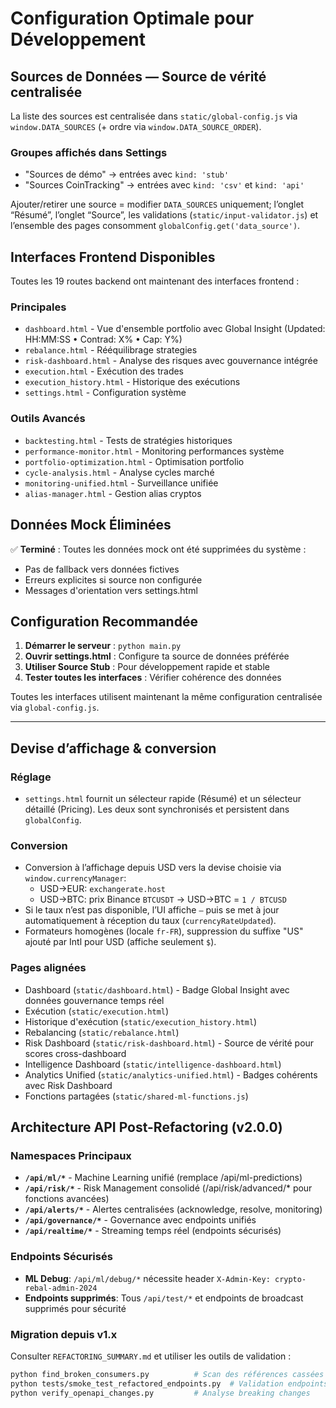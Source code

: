 # Configuration Optimale pour Développement

## Sources de Données — Source de vérité centralisée

La liste des sources est centralisée dans `static/global-config.js` via `window.DATA_SOURCES` (+ ordre via `window.DATA_SOURCE_ORDER`).

### Groupes affichés dans Settings
- "Sources de démo" → entrées avec `kind: 'stub'`
- "Sources CoinTracking" → entrées avec `kind: 'csv'` et `kind: 'api'`

Ajouter/retirer une source = modifier `DATA_SOURCES` uniquement; l’onglet “Résumé”, l’onglet “Source”, les validations (`static/input-validator.js`) et l’ensemble des pages consomment `globalConfig.get('data_source')`.

## Interfaces Frontend Disponibles

Toutes les 19 routes backend ont maintenant des interfaces frontend :

### Principales
- `dashboard.html` - Vue d'ensemble portfolio avec Global Insight (Updated: HH:MM:SS • Contrad: X% • Cap: Y%)
- `rebalance.html` - Rééquilibrage strategies
- `risk-dashboard.html` - Analyse des risques avec gouvernance intégrée
- `execution.html` - Exécution des trades
- `execution_history.html` - Historique des exécutions
- `settings.html` - Configuration système

### Outils Avancés
- `backtesting.html` - Tests de stratégies historiques
- `performance-monitor.html` - Monitoring performances système
- `portfolio-optimization.html` - Optimisation portfolio
- `cycle-analysis.html` - Analyse cycles marché
- `monitoring-unified.html` - Surveillance unifiée
- `alias-manager.html` - Gestion alias cryptos

## Données Mock Éliminées

✅ **Terminé** : Toutes les données mock ont été supprimées du système :
- Pas de fallback vers données fictives
- Erreurs explicites si source non configurée  
- Messages d'orientation vers settings.html

## Configuration Recommandée

1. **Démarrer le serveur** : `python main.py`
2. **Ouvrir settings.html** : Configure ta source de données préférée
3. **Utiliser Source Stub** : Pour développement rapide et stable
4. **Tester toutes les interfaces** : Vérifier cohérence des données

Toutes les interfaces utilisent maintenant la même configuration centralisée via `global-config.js`.

---

## Devise d’affichage & conversion

### Réglage
- `settings.html` fournit un sélecteur rapide (Résumé) et un sélecteur détaillé (Pricing). Les deux sont synchronisés et persistent dans `globalConfig`.

### Conversion
- Conversion à l’affichage depuis USD vers la devise choisie via `window.currencyManager`:
  - USD→EUR: `exchangerate.host`
  - USD→BTC: prix Binance `BTCUSDT` → USD→BTC = `1 / BTCUSD`
- Si le taux n’est pas disponible, l’UI affiche `—` puis se met à jour automatiquement à réception du taux (`currencyRateUpdated`).
- Formateurs homogènes (locale `fr-FR`), suppression du suffixe "US" ajouté par Intl pour USD (affiche seulement `$`).

### Pages alignées
- Dashboard (`static/dashboard.html`) - Badge Global Insight avec données gouvernance temps réel
- Exécution (`static/execution.html`)
- Historique d'exécution (`static/execution_history.html`)
- Rebalancing (`static/rebalance.html`)
- Risk Dashboard (`static/risk-dashboard.html`) - Source de vérité pour scores cross-dashboard
- Intelligence Dashboard (`static/intelligence-dashboard.html`)
- Analytics Unified (`static/analytics-unified.html`) - Badges cohérents avec Risk Dashboard
- Fonctions partagées (`static/shared-ml-functions.js`)

## Architecture API Post-Refactoring (v2.0.0)

### Namespaces Principaux
- **`/api/ml/*`** - Machine Learning unifié (remplace /api/ml-predictions)
- **`/api/risk/*`** - Risk Management consolidé (/api/risk/advanced/* pour fonctions avancées)  
- **`/api/alerts/*`** - Alertes centralisées (acknowledge, resolve, monitoring)
- **`/api/governance/*`** - Governance avec endpoints unifiés
- **`/api/realtime/*`** - Streaming temps réel (endpoints sécurisés)

### Endpoints Sécurisés
- **ML Debug**: `/api/ml/debug/*` nécessite header `X-Admin-Key: crypto-rebal-admin-2024`
- **Endpoints supprimés**: Tous `/api/test/*` et endpoints de broadcast supprimés pour sécurité

### Migration depuis v1.x
Consulter `REFACTORING_SUMMARY.md` et utiliser les outils de validation :
```bash
python find_broken_consumers.py          # Scan des références cassées
python tests/smoke_test_refactored_endpoints.py  # Validation endpoints
python verify_openapi_changes.py         # Analyse breaking changes
```
